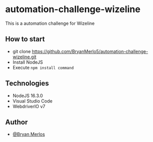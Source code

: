# automation-challenge-wizeline
This is a automation challenge for Wizeline

## How to start
- git clone https://github.com/BryanMerlo5/automation-challenge-wizeline.git
- Install NodeJS
- Execute ```npm install command```

## Technologies
- NodeJS 16.3.0
- Visual Studio Code
- WebdriverIO v7

## Author
- [@Bryan Merlos](https://www.linkedin.com/in/bryan-merlos/)